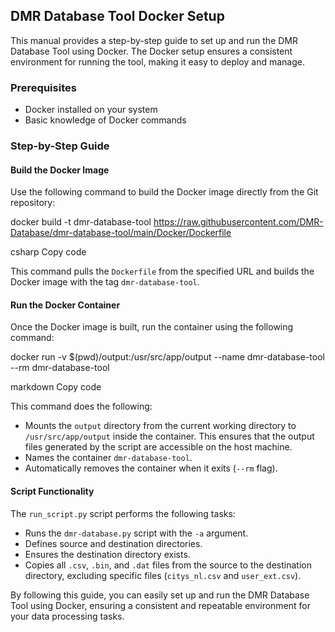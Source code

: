 ## DMR Database Tool Docker Setup

This manual provides a step-by-step guide to set up and run the DMR Database Tool using Docker. The Docker setup ensures a consistent environment for running the tool, making it easy to deploy and manage.

### Prerequisites

- Docker installed on your system
- Basic knowledge of Docker commands

### Step-by-Step Guide

#### Build the Docker Image

Use the following command to build the Docker image directly from the Git repository:

docker build -t dmr-database-tool https://raw.githubusercontent.com/DMR-Database/dmr-database-tool/main/Docker/Dockerfile

csharp
Copy code

This command pulls the `Dockerfile` from the specified URL and builds the Docker image with the tag `dmr-database-tool`.

#### Run the Docker Container

Once the Docker image is built, run the container using the following command:

docker run -v $(pwd)/output:/usr/src/app/output --name dmr-database-tool --rm dmr-database-tool

markdown
Copy code

This command does the following:
- Mounts the `output` directory from the current working directory to `/usr/src/app/output` inside the container. This ensures that the output files generated by the script are accessible on the host machine.
- Names the container `dmr-database-tool`.
- Automatically removes the container when it exits (`--rm` flag).

#### Script Functionality

The `run_script.py` script performs the following tasks:
- Runs the `dmr-database.py` script with the `-a` argument.
- Defines source and destination directories.
- Ensures the destination directory exists.
- Copies all `.csv`, `.bin`, and `.dat` files from the source to the destination directory, excluding specific files (`citys_nl.csv` and `user_ext.csv`).

By following this guide, you can easily set up and run the DMR Database Tool using Docker, ensuring a consistent and repeatable environment for your data processing tasks.
